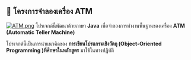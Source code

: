 ## 🏧 โครงการจำลองเครื่อง ATM
[![ATM.png](https://i.postimg.cc/zGkG8RZ3/ATM.png)](https://postimg.cc/TKp6c1PX)
โปรเจกต์นี้พัฒนาด้วยภาษา **Java** เพื่อจำลองการทำงานพื้นฐานของเครื่อง **ATM (Automatic Teller Machine)**

โปรเจกต์นี้เป็นการนำแนวคิดของ **การเขียนโปรแกรมเชิงวัตถุ (Object-Oriented Programming )ที่ศึกษาในหลักสูตร** มาใช้ในทางปฏิบัติ 
